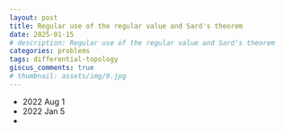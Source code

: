 ```yaml
---
layout: post
title: Regular use of the regular value and Sard's theorem
date: 2025-01-15
# description: Regular use of the regular value and Sard's theorem
categories: problems 
tags: differential-topology
giscus_comments: true
# thumbnail: assets/img/9.jpg
---
```


- 2022 Aug 1
- 2022 Jan 5
- 